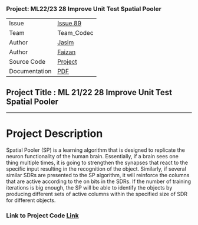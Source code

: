 ### Project: ML22/23 28 Improve Unit Test Spatial Pooler
|   |   |  
|---|---|
| Issue  | [Issue 89](https://github.com/UniversityOfAppliedSciencesFrankfurt/se-cloud-2022-2023/issues/89)  |  
| Team  |  Team_Codec  |  
|  Author |  [Jasim](https://github.com/MJ1307)
|  Author |  [Faizan](https://github.com/SyedFaizan18) 
| Source Code  |  [Project](https://github.com/MJ1307/neocortexapi/tree/Team_AP/source/MySEProject/MultiSequenceLearning) |   
| Documentation  |  [PDF](https://github.com/UniversityOfAppliedSciencesFrankfurt/se-cloud-2022-2023/blob/Team_Codec/MyProject/Improve%20Unit%20Test(Spatial%20Pooler%20and%20Temproal%20Memory)/Documentation/Improve%20Unit%20Test%20(%20Spatial%20Pooler%20and%20Temporal%20Memory).pdf)|
## Project Title : ML 21/22 28 Improve Unit Test Spatial Pooler
--------------------------------------------------------------------------------------------

**Project Description**
========================

Spatial Pooler (SP) is a learning algorithm that is designed to replicate the neuron functionality of the human brain. Essentially, if a brain sees one thing multiple times, it is going to strengthen the synapses that react to the specific input resulting in the recognition of the object. Similarly, if several similar SDRs are presented to the SP algorithm, it will reinforce the columns that are active according to the on bits in the SDRs. If the number of training iterations is big enough, the SP will be able to identify the objects by producing different sets of active columns within the specified size of SDR for different objects.

### Link to Project Code  [Link](https://github.com/alihaider4189/neocortexapi/blob/UnitCodeMaster/source/UnitTestsProject/SpatialPoolerTestsNEWByAliRazaKharl.cs) <br>
